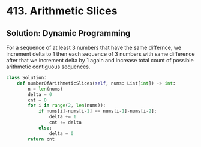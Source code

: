 # 413. Arithmetic Slices

## Solution: Dynamic Programming

For a sequence of at least 3 numbers that have the same differnce, we increment delta to 1
then each sequence of 3 numbers with same difference after that we increment delta by 1 again
and increase total count of possible arithmetic contiguous sequences. 

```py
class Solution:
    def numberOfArithmeticSlices(self, nums: List[int]) -> int:
        n = len(nums)
        delta = 0
        cnt = 0
        for i in range(2, len(nums)):
            if nums[i]-nums[i-1] == nums[i-1]-nums[i-2]:
                delta += 1
                cnt += delta
            else:
                delta = 0
        return cnt
```